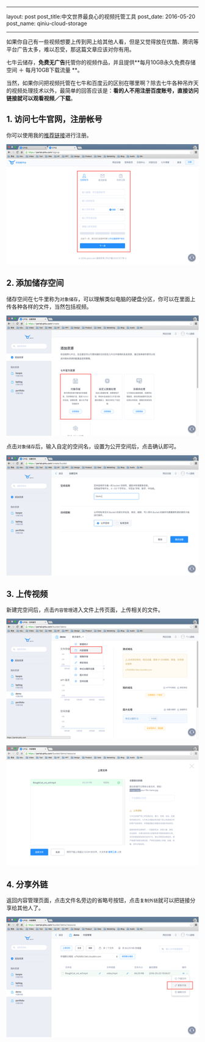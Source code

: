 
---
layout: post
post_title:中文世界最良心的视频托管工具 
post_date: 2016-05-20
post_name: qiniu-cloud-storage

---
如果你自己有一些视频想要上传到网上给其他人看，但是又觉得放在优酷、腾讯等平台广告太多，难以忍受，那这篇文章应该对你有用。

七牛云储存，**免费无广告**托管你的视频作品，并且提供**每月10GB永久免费存储空间 ＋ 每月10GB下载流量 **。

当然，如果你问把视频托管在七牛和百度云的区别在哪里啊？除去七牛各种吊炸天的视频处理技术以外，最简单的回答应该是：**看的人不用注册百度账号，直接访问链接就可以观看视频／下载**。

## 1. 访问七牛官网，注册帐号
你可以使用我的[推荐链接](https://portal.qiniu.com/signup?code=3lk7jzvknk5zm)进行注册。

![](./_image/qiniu-1.png)

## 2.  添加储存空间
储存空间在七牛里称为`对象储存`，可以理解类似电脑的硬盘分区，你可以在里面上传各种各样的文件，当然包括视频。

![](./_image/qiniu-2.png)

点击`对象储存`后，输入自定的空间名，设置为公开空间后，点击确认即可。

![](./_image/qiniu-3.png)

## 3. 上传视频
新建完空间后，点击`内容管理`进入文件上传页面，上传相关的文件。

![](./_image/qiniu-4.png)

![](./_image/qiniu-5.png)

## 4. 分享外链
返回内容管理页面，点击文件名旁边的省略号按钮，点击`复制外链`就可以把链接分享给其他人了。

![](./_image/qiniu-6.png)



